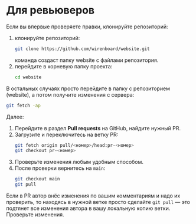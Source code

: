 # Для ревьюверов

Если вы впервые проверяете правки, клонируйте репозиторий:
1. клонируйте репозиторий:
   ```bash
   git clone https://github.com/wirenboard/website.git   
   ```
   команда создаст папку website с файлами репозитория.
2. перейдите в корневую папку проекта:
   ```bash
   cd website
   ```

В остальных случаях просто перейдите в папку с репозиторием (website), а потом получите изменения с сервера:

```bash
git fetch -ap
```

Далее:

1. Перейдите в раздел **Pull requests** на GitHub, найдите нужный PR.
2. Загрузите и переключитесь на ветку PR:
   ```bash
   git fetch origin pull/<номер>/head:pr-<номер>
   git checkout pr-<номер>
   ```
3. Проверьте изменения любым удобным способом.
4. После проверки вернитесь на `main`:
   ```bash
   git checkout main
   git pull
   ```

Если в PR автор внёс изменения по вашим комментариям и надо их проверить, то находясь в нужной ветке просто сделайте `git pull` — это подтянет все изменения автора в вашу локальную копию ветки. Проверьте изменения.
